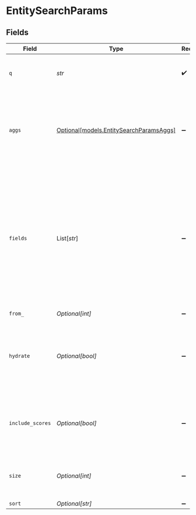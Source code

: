 # EntitySearchParams


## Fields

| Field                                                                                                                                                                                       | Type                                                                                                                                                                                        | Required                                                                                                                                                                                    | Description                                                                                                                                                                                 | Example                                                                                                                                                                                     |
| ------------------------------------------------------------------------------------------------------------------------------------------------------------------------------------------- | ------------------------------------------------------------------------------------------------------------------------------------------------------------------------------------------- | ------------------------------------------------------------------------------------------------------------------------------------------------------------------------------------------- | ------------------------------------------------------------------------------------------------------------------------------------------------------------------------------------------- | ------------------------------------------------------------------------------------------------------------------------------------------------------------------------------------------- |
| `q`                                                                                                                                                                                         | *str*                                                                                                                                                                                       | :heavy_check_mark:                                                                                                                                                                          | Lucene [queries supported with ElasticSearch](https://www.elastic.co/guide/en/elasticsearch/reference/current/query-dsl-query-string-query.html#query-string-syntax)                        | _schema:contact AND status:active                                                                                                                                                           |
| `aggs`                                                                                                                                                                                      | [Optional[models.EntitySearchParamsAggs]](../models/entitysearchparamsaggs.md)                                                                                                              | :heavy_minus_sign:                                                                                                                                                                          | Aggregation supported by ElasticSearch allows summarizing data as metrics, statistics, or other analytics.                                                                                  | {<br/>"contact-count-per-tag": {<br/>"terms": {<br/>"field": "_tags.keyword"<br/>}<br/>}<br/>}                                                                                              |
| `fields`                                                                                                                                                                                    | List[*str*]                                                                                                                                                                                 | :heavy_minus_sign:                                                                                                                                                                          | List of entity fields to include or exclude in the response<br/><br/>Use ! to exclude fields, e.g. `!_id` to exclude the `_id` field.<br/><br/>Globbing and globstart (**) is supported for nested fields.<br/> | [<br/>"_id",<br/>"_title",<br/>"first_name",<br/>"account",<br/>"!account.*._files",<br/>"**._product"<br/>]                                                                                |
| `from_`                                                                                                                                                                                     | *Optional[int]*                                                                                                                                                                             | :heavy_minus_sign:                                                                                                                                                                          | N/A                                                                                                                                                                                         |                                                                                                                                                                                             |
| `hydrate`                                                                                                                                                                                   | *Optional[bool]*                                                                                                                                                                            | :heavy_minus_sign:                                                                                                                                                                          | When true, enables entity hydration to resolve nested $relation & $relation_ref references in-place.                                                                                        |                                                                                                                                                                                             |
| `include_scores`                                                                                                                                                                            | *Optional[bool]*                                                                                                                                                                            | :heavy_minus_sign:                                                                                                                                                                          | Adds a `_score` number field to results that can be used to rank by match score                                                                                                             |                                                                                                                                                                                             |
| `size`                                                                                                                                                                                      | *Optional[int]*                                                                                                                                                                             | :heavy_minus_sign:                                                                                                                                                                          | Max search size is 1000 with higher values defaulting to 1000                                                                                                                               |                                                                                                                                                                                             |
| `sort`                                                                                                                                                                                      | *Optional[str]*                                                                                                                                                                             | :heavy_minus_sign:                                                                                                                                                                          | N/A                                                                                                                                                                                         | _created_at:desc                                                                                                                                                                            |